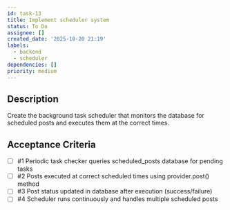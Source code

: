 ```yaml
---
id: task-13
title: Implement scheduler system
status: To Do
assignee: []
created_date: '2025-10-20 21:19'
labels:
  - backend
  - scheduler
dependencies: []
priority: medium
---
```


## Description

<!-- SECTION:DESCRIPTION:BEGIN -->
Create the background task scheduler that monitors the database for scheduled posts and executes them at the correct times.
<!-- SECTION:DESCRIPTION:END -->

## Acceptance Criteria
<!-- AC:BEGIN -->
- [ ] #1 Periodic task checker queries scheduled_posts database for pending tasks
- [ ] #2 Posts executed at correct scheduled times using provider.post() method
- [ ] #3 Post status updated in database after execution (success/failure)
- [ ] #4 Scheduler runs continuously and handles multiple scheduled posts
<!-- AC:END -->
